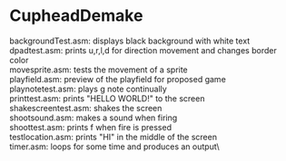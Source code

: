 # CupheadDemake

backgroundTest.asm: displays black background with white text\
dpadtest.asm: prints u,r,l,d for direction movement and changes border color\
movesprite.asm: tests the movement of a sprite\
playfield.asm: preview of the playfield for proposed game\
playnotetest.asm: plays g note continually\
printtest.asm: prints "HELLO WORLD!" to the screen\
shakescreentest.asm: shakes the screen\
shootsound.asm: makes a sound when firing\
shoottest.asm: prints f when fire is pressed\
testlocation.asm: prints "HI" in the middle of the screen\
timer.asm: loops for some time and produces an output\

